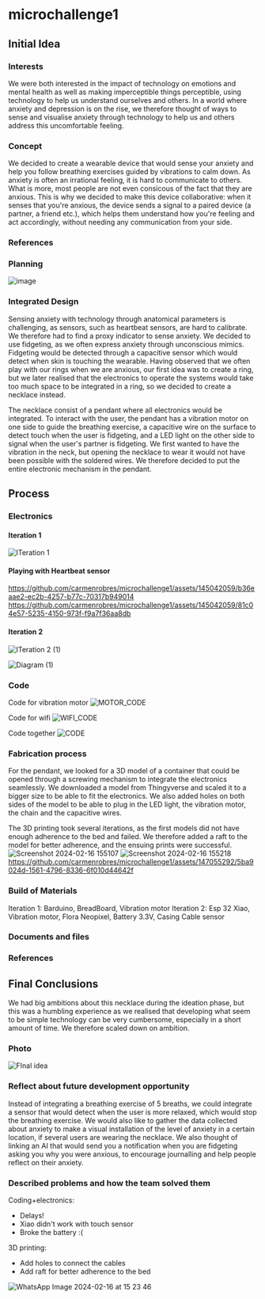 # microchallenge1

## Initial Idea
### Interests
We were both interested in the impact of technology on emotions and mental health as well as making imperceptible things perceptible, using technology to help us understand ourselves and others. In a world where anxiety and depression is on the rise, we therefore thought of ways to sense and visualise anxiety through technology to help us and others address this uncomfortable feeling.
### Concept
We decided to create a wearable device that would sense your anxiety and help you follow breathing exercises guided by vibrations to calm down. As anxiety is often an irrational feeling, it is hard to communicate to others. What is more, most people are not even consicous of the fact that they are anxious. This is why we decided to make this device collaborative: when it senses that you're anxious, the device sends a signal to a paired device (a partner, a friend etc.), which helps them understand how you're feeling and act accordingly, without needing any communication from your side.
### References
### Planning
![image](https://github.com/carmenrobres/microchallenge1/assets/145042059/e4d4272d-3707-42e0-b500-31bdad4e0203)

### Integrated Design 
Sensing anxiety with technology through anatomical parameters is challenging, as sensors, such as heartbeat sensors, are hard to calibrate. We therefore had to find a proxy indicator to sense anxiety. We decided to use fidgeting, as we often express anxiety through unconscious mimics. Fidgeting would be detected through a capacitive sensor which would detect when skin is touching the wearable. Having observed that we often play with our rings when we are anxious, our first idea was to create a ring, but we later realised that the electronics to operate the systems would take too much space to be integrated in a ring, so we decided to create a necklace instead.

The necklace consist of a pendant where all electronics would be integrated. To interact with the user, the pendant has a vibration motor on one side to guide the breathing exercise, a capacitive wire on the surface to detect touch when the user is fidgeting, and a LED light on the other side to signal when the user's partner is fidgeting. We first wanted to have the vibration in the neck, but opening the necklace to wear it would not have been possible with the soldered wires. We therefore decided to put the entire electronic mechanism in the pendant. 

## Process
### Electronics

#### Iteration 1
![ITeration 1](https://github.com/carmenrobres/microchallenge1/assets/145042059/52a172f3-bdde-4a2e-be31-88d34c86e9b0)

#### Playing with Heartbeat sensor


https://github.com/carmenrobres/microchallenge1/assets/145042059/b36eaae2-ec2b-4257-b77c-70317b949014
https://github.com/carmenrobres/microchallenge1/assets/145042059/81c04e57-5235-4150-973f-f9a7f36aa8db

#### Iteration 2

![ITeration 2 (1)](https://github.com/carmenrobres/microchallenge1/assets/145042059/b8a68586-0f7e-45b8-8094-b3b721644305)

![Diagram (1)](https://github.com/carmenrobres/microchallenge1/assets/145042059/945f7ad1-847c-4cf7-a443-52fc0cc5b395)


### Code

Code for vibration motor
![MOTOR_CODE](https://github.com/carmenrobres/microchallenge1/assets/145042059/e9527346-c5eb-4178-a97d-9507a5110c37)

Code for wifi
![WIFI_CODE](https://github.com/carmenrobres/microchallenge1/assets/145042059/d961ff6f-c2b7-4504-a207-ec870e60c32d)

Code together
![CODE](https://github.com/carmenrobres/microchallenge1/assets/145042059/3b1b0a4c-38b0-4758-bf15-1d8a3d4c4214)

### Fabrication process
For the pendant, we looked for a 3D model of a container that could be opened through a screwing mechanism to integrate the electronics seamlessly. We downloaded a model from Thingyverse and scaled it to a bigger size to be able to fit the electronics. We also added holes on both sides of the model to be able to plug in the LED light, the vibration motor, the chain and the capacitive wires.

The 3D printing took several iterations, as the first models did not have enough adherence to the bed and failed. We therefore added a raft to the model for better adherence, and the ensuing prints were successful.
![Screenshot 2024-02-16 155107](https://github.com/carmenrobres/microchallenge1/assets/147055292/a9a5a5c1-3a88-41b9-bfd8-2e8efae664a7)
![Screenshot 2024-02-16 155218](https://github.com/carmenrobres/microchallenge1/assets/147055292/2ccdd706-f9c8-45e0-b82e-05f51c485539)
https://github.com/carmenrobres/microchallenge1/assets/147055292/5ba9024d-1561-4796-8336-6f010d44642f



### Build of Materials

Iteration 1: Barduino, BreadBoard, Vibration motor
Iteration 2: Esp 32 Xiao, Vibration motor, Flora Neopixel, Battery 3.3V, Casing
Cable sensor


### Documents and files
### References

## Final Conclusions
We had big ambitions about this necklace during the ideation phase, but this was a humbling experience as we realised that developing what seem to be simple technology can be very cumbersome, especially in a short amount of time. We therefore scaled down on ambition. 

### Photo
![FInal idea](https://github.com/carmenrobres/microchallenge1/assets/145042059/fce539fc-656c-4bfc-a830-deaddc43f828)

### Reflect about future development opportunity
Instead of integrating a breathing exercise of 5 breaths, we could integrate a sensor that would detect when the user is more relaxed, which would stop the breathing exercise. 
We would also like to gather the data collected about anxiety to make a visual installation of the level of anxiety in a certain location, if several users are wearing the necklace.
We also thought of linking an AI that would send you a notification when you are fidgeting asking you why you were anxious, to encourage journalling and help people reflect on their anxiety.

### Described problems and how the team solved them

Coding+electronics:
- Delays!
- Xiao didn't work with touch sensor
- Broke the battery :(

3D printing:
- Add holes to connect the cables
- Add raft for better adherence to the bed

![WhatsApp Image 2024-02-16 at 15 23 46](https://github.com/carmenrobres/microchallenge1/assets/147055292/f63e65be-2cac-4446-8eec-4bb442080773)

